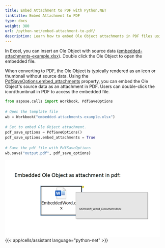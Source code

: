 ```yaml
---
title: Embed Attachment to PDF with Python.NET
linktitle: Embed Attachment to PDF
type: docs
weight: 380
url: /python-net/embed-attachment-to-pdf/
description: Learn how to embed Ole Object attachments in PDF files using Aspose.Cells for Python via .NET.
---
```


In Excel, you can insert an Ole Object with source data ([embedded-attachments-example.xlsx](embedded-attachments-example.xlsx)). Double click the Ole Object to open the embedded file.

When converting to PDF, the Ole Object is typically rendered as an icon or thumbnail without source data. Using the [PdfSaveOptions.embed_attachments](https://reference.aspose.com/cells/python-net/aspose.cells/pdfsaveoptions/embed_attachments/) property, you can embed the Ole Object's source data as an attachment in PDF. Users can double-click the icon/thumbnail in PDF to access the embedded file.

```python
from aspose.cells import Workbook, PdfSaveOptions

# Open the template file
wb = Workbook("embedded-attachments-example.xlsx")

# Set to embed Ole Object attachment.
pdf_save_options = PdfSaveOptions()
pdf_save_options.embed_attachments = True

# Save the pdf file with PdfSaveOptions
wb.save("output.pdf", pdf_save_options)
```

![embedded-attachment.png](embedded-attachment.png)
{{< app/cells/assistant language="python-net" >}}